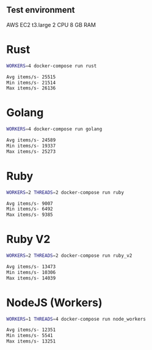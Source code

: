 ## Test environment
AWS EC2 t3.large
2 CPU
8 GB RAM

# Rust
```bash
WORKERS=4 docker-compose run rust

Avg items/s- 25515
Min items/s- 21514
Max items/s- 26136
```

# Golang
```bash
WORKERS=4 docker-compose run golang

Avg items/s- 24589
Min items/s- 19337
Max items/s- 25273
```

# Ruby
```bash
WORKERS=2 THREADS=2 docker-compose run ruby

Avg items/s- 9007
Min items/s- 6492
Max items/s- 9385
```

# Ruby V2
```bash
WORKERS=2 THREADS=2 docker-compose run ruby_v2

Avg items/s- 13473
Min items/s- 10306
Max items/s- 14039
```

# NodeJS (Workers)
```bash
WORKERS=1 THREADS=4 docker-compose run node_workers

Avg items/s- 12351
Min items/s- 5541
Max items/s- 13251
```
